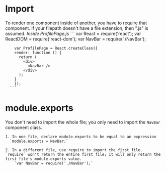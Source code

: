 # Import
  To render one component inside of another, you have to require that component.
  If your filepath doesn't have a file extension, then ".js" is assumed.
    *Inside ProfilePage.js*
      ```
        var React = require('react');
        var ReactDOM = require('react-dom');
        var NavBar = require('./NavBar');

        var ProfilePage = React.createClass({
        render: function () {
          return (
            <div>
              <NavBar />
            </div>
          );
        }
        });
      ```

# module.exports
  You don't need to import the whole file; you only need to import the `NavBar` component class.

    1. In one file, declare module.exports to be equal to an expression
      `module.exports = NavBar;`

    2. In a different file, use require to import the first file. `require` won't return the entire first file; it will only return the first file's module.exports value.
        `var NavBar = require('./NavBar');`
